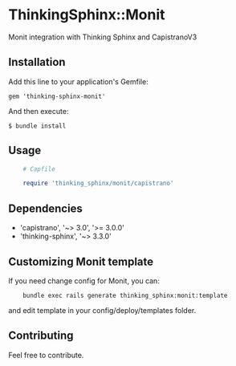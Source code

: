 # ThinkingSphinx::Monit

Monit integration with Thinking Sphinx and CapistranoV3

## Installation

Add this line to your application's Gemfile:

    gem 'thinking-sphinx-monit'

And then execute:

    $ bundle install

## Usage
```ruby
    # Capfile

    require 'thinking_sphinx/monit/capistrano'
```

## Dependencies
- 'capistrano', '~> 3.0', '>= 3.0.0'
- 'thinking-sphinx', '~> 3.3.0'

## Customizing Monit template

If you need change config for Monit, you can:

```
    bundle exec rails generate thinking_sphinx:monit:template
```
and edit template in your config/deploy/templates folder.

## Contributing
Feel free to contribute.